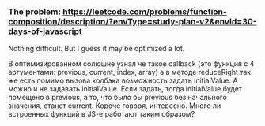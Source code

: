 ### The problem: https://leetcode.com/problems/function-composition/description/?envType=study-plan-v2&envId=30-days-of-javascript

Nothing difficult. But I guess it may be optimized a lot.

В оптимизированном солюшне узнал че такое callback (это функция с 4 аргументами: previous, current, index, array) а в методе reduceRight так же есть помимо вызова колбэка возможность задать initialValue. А можно и не задавать initialValue. Если задать, тогда initialValue будет помещено в previous, а то, что было бы previous без начального значения, станет current. Короче говоря, интересно. Много ли встроенных функций в JS-e работают таким образом?